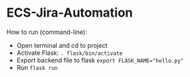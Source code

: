 # ECS-Jira-Automation

How to run (command-line):
* Open terminal and cd to project
* Activate Flask:
  `. flask/bin/activate`
* Export backend file to flask
  `export FLASK_NAME="hello.py"`
* Run
  `flask run`